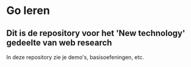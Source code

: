 # Go leren

## Dit is de repository voor het 'New technology' gedeelte van web research

In deze repository zie je demo's, basisoefeningen, etc.

